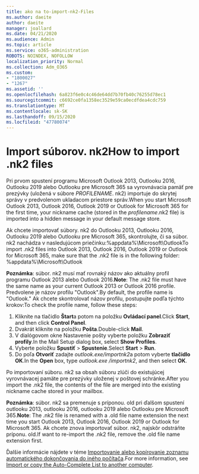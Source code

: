 ```yaml
---
title: ako na to-import-nk2-Files
ms.author: daeite
author: daeite
manager: joallard
ms.date: 04/21/2020
ms.audience: Admin
ms.topic: article
ms.service: o365-administration
ROBOTS: NOINDEX, NOFOLLOW
localization_priority: Normal
ms.collection: Adm_O365
ms.custom:
- "1800027"
- "1267"
ms.assetid: ''
ms.openlocfilehash: 6a823f6e0c4c46de64dd7b70fb40c76255d78ec1
ms.sourcegitcommit: c6692ce0fa1358ec3529e59ca0ecdfdea4cdc759
ms.translationtype: MT
ms.contentlocale: sk-SK
ms.lasthandoff: 09/15/2020
ms.locfileid: "47780074"
---
```

# <a name="how-to-import-nk2-files"></a><span data-ttu-id="bcae4-102">Import súborov. nk2</span><span class="sxs-lookup"><span data-stu-id="bcae4-102">How to import .nk2 files</span></span> 

<span data-ttu-id="bcae4-103">Pri prvom spustení programu Microsoft Outlook 2013, Outlooku 2016, Outlooku 2019 alebo Outlooku pre Microsoft 365 sa vyrovnávacia pamäť pre prezývky (uložená v súbore *PROFILENAME*. nk2) importuje do skrytej správy v predvolenom ukladacom priestore správ.</span><span class="sxs-lookup"><span data-stu-id="bcae4-103">When you start Microsoft Outlook 2013, Outlook 2016, Outlook 2019 or Outlook for Microsoft 365 for the first time, your nickname cache (stored in the *profilename*.nk2 file) is imported into a hidden message in your default message store.</span></span>

<span data-ttu-id="bcae4-104">Ak chcete importovať súbory. nk2 do Outlooku 2013, Outlooku 2016, Outlooku 2019 alebo Outlooku pre Microsoft 365, skontrolujte, či sa súbor. nk2 nachádza v nasledujúcom priečinku:%appdata%\Microsoft\Outlook</span><span class="sxs-lookup"><span data-stu-id="bcae4-104">To import .nk2 files into Outlook 2013, Outlook 2016, Outlook 2019 or Outlook for Microsoft 365, make sure that the .nk2 file is in the following folder: %appdata%\Microsoft\Outlook</span></span>

<span data-ttu-id="bcae4-105">**Poznámka**: súbor. nk2 musí mať rovnaký názov ako aktuálny profil programu Outlook 2013 alebo Outlook 2016.</span><span class="sxs-lookup"><span data-stu-id="bcae4-105">**Note**: The .nk2 file must have the same name as your current Outlook 2013 or Outlook 2016 profile.</span></span> <span data-ttu-id="bcae4-106">Predvolene je názov profilu "Outlook".</span><span class="sxs-lookup"><span data-stu-id="bcae4-106">By default, the profile name is "Outlook."</span></span> <span data-ttu-id="bcae4-107">Ak chcete skontrolovať názov profilu, postupujte podľa týchto krokov:</span><span class="sxs-lookup"><span data-stu-id="bcae4-107">To check the profile name, follow these steps:</span></span> 
1. <span data-ttu-id="bcae4-108">Kliknite na tlačidlo **Štart**a potom na položku **Ovládací panel**.</span><span class="sxs-lookup"><span data-stu-id="bcae4-108">Click **Start**, and then click **Control Panel**.</span></span>
2. <span data-ttu-id="bcae4-109">Dvakrát kliknite na položku **Pošta**.</span><span class="sxs-lookup"><span data-stu-id="bcae4-109">Double-click **Mail**.</span></span>
3. <span data-ttu-id="bcae4-110">V dialógovom okne Nastavenie pošty vyberte položku **Zobraziť profily**.</span><span class="sxs-lookup"><span data-stu-id="bcae4-110">In the Mail Setup dialog box, select **Show Profiles**.</span></span>
4. <span data-ttu-id="bcae4-111">Vyberte položku **Spustiť**  >  **Spustenie**.</span><span class="sxs-lookup"><span data-stu-id="bcae4-111">Select **Start** > **Run**.</span></span>
5. <span data-ttu-id="bcae4-112">Do poľa **Otvoriť** zadajte *outlook.exe/importnk2*a potom vyberte **tlačidlo OK**.</span><span class="sxs-lookup"><span data-stu-id="bcae4-112">In the **Open** box, type *outlook.exe /importnk2*, and then select **OK**.</span></span> 

<span data-ttu-id="bcae4-113">Po importovaní súboru. nk2 sa obsah súboru zlúči do existujúcej vyrovnávacej pamäte pre prezývky uloženej v poštovej schránke.</span><span class="sxs-lookup"><span data-stu-id="bcae4-113">After you import the .nk2 file, the contents of the file are merged into the existing nickname cache stored in your mailbox.</span></span>

<span data-ttu-id="bcae4-114">**Poznámka**: súbor. nk2 sa premenuje s príponou. old pri ďalšom spustení outlooku 2013, outlooku 2016, outlooku 2019 alebo Outlooku pre Microsoft 365.</span><span class="sxs-lookup"><span data-stu-id="bcae4-114">**Note**: The .nk2 file is renamed with a .old file name extension the next time you start Outlook 2013, Outlook 2016, Outlook 2019 or Outlook for Microsoft 365.</span></span> <span data-ttu-id="bcae4-115">Ak chcete znova importovať súbor. nk2, najskôr odstráňte príponu. old.</span><span class="sxs-lookup"><span data-stu-id="bcae4-115">If want to re-import the .nk2 file, remove the .old file name extension first.</span></span>

<span data-ttu-id="bcae4-116">Ďalšie informácie nájdete v téme [Importovanie alebo kopírovanie zoznamu automatického dokončovania do iného počítača](https://support.microsoft.com/help/2806550/how-to-import-nk2-files-into-outlook%).</span><span class="sxs-lookup"><span data-stu-id="bcae4-116">For more information, see [Import or copy the Auto-Complete List to another computer](https://support.microsoft.com/help/2806550/how-to-import-nk2-files-into-outlook%).</span></span>